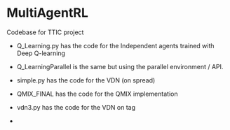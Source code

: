 # MultiAgentRL

Codebase for TTIC project
- Q_Learning.py has the code for the Independent agents trained with Deep Q-learning
- Q_LearningParallel is the same but using the parallel environment / API.
- simple.py has the code for the VDN (on spread)
- QMIX_FINAL has the code for the QMIX implementation


- vdn3.py has the code for the VDN on tag
- 
